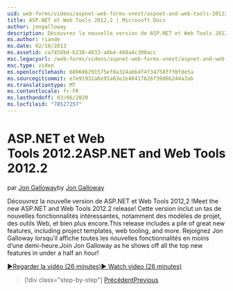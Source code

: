 ```yaml
---
uid: web-forms/videos/aspnet-web-forms-vnext/aspnet-and-web-tools-20122
title: ASP.NET et Web Tools 2012,2 | Microsoft Docs
author: jongalloway
description: Découvrez la nouvelle version de ASP.NET et Web Tools 2012,2 ! Cette version inclut un tas de nouvelles fonctionnalités intéressantes, notamment des modèles de projet, des outils Web, et bien plus encore. JO...
ms.author: riande
ms.date: 02/18/2013
ms.assetid: ca7458bd-b238-4633-a8b4-468a4c300acc
msc.legacyurl: /web-forms/videos/aspnet-web-forms-vnext/aspnet-and-web-tools-20122
msc.type: video
ms.openlocfilehash: 689606291575ef0a324ab64f4f34758fff0fde5a
ms.sourcegitcommit: e7e91932a6e91a63e2e46417626f39d6b244a3ab
ms.translationtype: MT
ms.contentlocale: fr-FR
ms.lasthandoff: 03/06/2020
ms.locfileid: "78527257"
---
```

# <a name="aspnet-and-web-tools-20122"></a><span data-ttu-id="453c8-105">ASP.NET et Web Tools 2012.2</span><span class="sxs-lookup"><span data-stu-id="453c8-105">ASP.NET and Web Tools 2012.2</span></span>

<span data-ttu-id="453c8-106">par [Jon Galloway](https://github.com/jongalloway)</span><span class="sxs-lookup"><span data-stu-id="453c8-106">by [Jon Galloway](https://github.com/jongalloway)</span></span>

<span data-ttu-id="453c8-107">Découvrez la nouvelle version de ASP.NET et Web Tools 2012,2 !</span><span class="sxs-lookup"><span data-stu-id="453c8-107">Meet the new ASP.NET and Web Tools 2012.2 release!</span></span> <span data-ttu-id="453c8-108">Cette version inclut un tas de nouvelles fonctionnalités intéressantes, notamment des modèles de projet, des outils Web, et bien plus encore.</span><span class="sxs-lookup"><span data-stu-id="453c8-108">This release includes a pile of great new features, including project templates, web tooling, and more.</span></span> <span data-ttu-id="453c8-109">Rejoignez Jon Galloway lorsqu’il affiche toutes les nouvelles fonctionnalités en moins d’une demi-heure.</span><span class="sxs-lookup"><span data-stu-id="453c8-109">Join Jon Galloway as he shows off all the top new features in under a half an hour!</span></span>

[<span data-ttu-id="453c8-110">&#9654;Regarder la vidéo (26 minutes)</span><span class="sxs-lookup"><span data-stu-id="453c8-110">&#9654; Watch video (26 minutes)</span></span>](https://channel9.msdn.com/Blogs/ASP-NET-Site-Videos/aspnet-and-web-tools-20122)

> [!div class="step-by-step"]
> [<span data-ttu-id="453c8-111">Précédent</span><span class="sxs-lookup"><span data-stu-id="453c8-111">Previous</span></span>](getting-started-with-the-next-version-of-aspnet.md)
